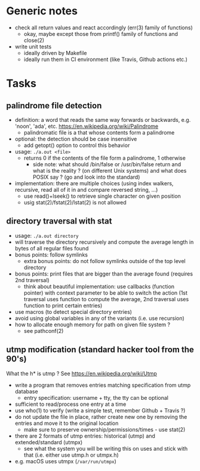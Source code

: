
# Generic notes

- check all return values and react accordingly (err(3) family of functions)
  - okay, maybe except those from printf() family of functions and close(2)
- write unit tests
  - ideally driven by Makefile
  - ideally run them in CI environment (like Travis, Github actions etc.)

# Tasks

## palindrome file detection
  - definition: a word that reads the same way forwards or backwards, e.g. 'noon', 'ada', etc.
    https://en.wikipedia.org/wiki/Palindrome
    - palindromatic file is a that whose contents form a palindrome
  - optional: the detection should be case insensitive
    - add getopt() option to control this behavior
  - usage: `./a.out <file>`
    - returns 0 if the contents of the file form a palindrome, 1 otherwise
      - side note: what should /bin/false or /usr/bin/false return and what is the reality ? (on different Unix systems)
                   and what does POSIX say ? (go and look into the standard)
  - implementation: there are multiple choices (using index walkers, recursive,
    read all of it in and compare reversed string, ...)
    - use read()+lseek() to retrieve single character on given position
    - usig stat(2)/fstat(2)/lstat(2) is not allowed

## directory traversal with stat
   - usage: `./a.out directory`
   - will traverse the directory recursively and compute the average length in bytes of all regular files found
   - bonus points: follow symlinks
     - extra bonus points: do not follow symlinks outside of the top level directory
   - bonus points: print files that are bigger than the average found (requires 2nd traversal)
     - think about beautiful implementation: use callbacks (function pointer)
       with context parameter to be able to switch the action (1st traversal
       uses function to compute the average, 2nd traversal uses function to
       print certain entries)
   - use macros (to detect special directory entries)
   - avoid using global variables in any of the variants (i.e. use recursion)
   - how to allocate enough memory for path on given file system ?
     - see pathconf(2)

## utmp modification (standard hacker tool from the 90's)

What the h\* is utmp ? See https://en.wikipedia.org/wiki/Utmp

   - write a program that removes entries matching specification from utmp database
     - entry specification: username + tty, the tty can be optional
   - sufficient to read/process one entry at a time
   - use who(1) to verify (write a simple test, remember Github + Travis ?)
   - do not update the file in place, rather create new one by removing the entries and move it to the original location
     - make sure to preserve ownership/permissions/times - use stat(2)
   - there are 2 formats of utmp entries: historical (utmp) and extended/standard (utmpx)
     - see what the system you will be writing this on uses and stick with that (i.e. either use utmp.h or utmpx.h) 
- e.g. macOS uses utmpx (`/var/run/utmpx`)
